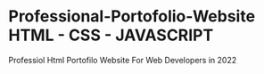 # Professional-Portofolio-Website HTML - CSS - JAVASCRIPT

Professiol Html Portofilo Website For Web Developers in 2022
